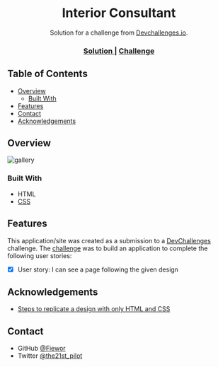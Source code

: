 <!-- Please update value in the {}  -->

<h1 align="center">Interior Consultant</h1>

<div align="center">
   Solution for a challenge from  <a href="http://devchallenges.io" target="_blank">Devchallenges.io</a>.
</div>

<div align="center">
  <h3>
    <a href="https://fiewor.github.io/my-gallery/">
      Solution
    </a>
    <span> | </span>
    <a href="https://devchallenges.io/challenges/gcbWLxG6wdennelX7b8I">
      Challenge
    </a>
  </h3>
</div>

<!-- TABLE OF CONTENTS -->

## Table of Contents

- [Overview](#overview)
  - [Built With](#built-with)
- [Features](#features)
- [Contact](#contact)
- [Acknowledgements](#acknowledgements)

<!-- OVERVIEW -->

## Overview

<!-- ![image](https://user-images.githubusercontent.com/30049719/133838033-994a8c9d-e5cf-4798-ad9a-1f19360fcc1d.png) -->
![gallery](https://user-images.githubusercontent.com/30049719/133839391-9dcd93b6-0b96-475f-8dfd-4e75f8235b79.gif)

### Built With

<!-- This section should list any major frameworks that you built your project using. Here are a few examples.-->

- HTML
- [CSS](https://www.w3.org/Style/CSS/Overview.en.html)

## Features

This application/site was created as a submission to a [DevChallenges](https://devchallenges.io/challenges/OEKdUZ6xs0h99C38XVht) challenge. The [challenge](https://devchallenges.io/challenges/gcbWLxG6wdennelX7b8I) was to build an application to complete the following user stories:

- [x] User story: I can see a page following the given design

## Acknowledgements

- [Steps to replicate a design with only HTML and CSS](https://devchallenges-blogs.web.app/how-to-replicate-design/)

## Contact

<!-- - Website [your-website.com](https://{your-web-site-link}) -->
- GitHub [@Fiewor](https://github.com/Fiewor)
- Twitter [@the21st_pilot](https://twitter.com/the21st_pilot)
